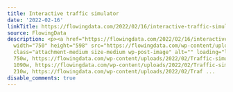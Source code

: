 ```yaml
---
title: Interactive traffic simulator
date: '2022-02-16'
linkTitle: https://flowingdata.com/2022/02/16/interactive-traffic-simulator/
source: FlowingData
description: <p><a href="https://flowingdata.com/2022/02/16/interactive-traffic-simulator/"><img
  width="750" height="598" src="https://flowingdata.com/wp-content/uploads/2022/02/Traffic-simulation-750x598.png"
  class="attachment-medium size-medium wp-post-image" alt="" loading="lazy" srcset="https://flowingdata.com/wp-content/uploads/2022/02/Traffic-simulation-750x598.png
  750w, https://flowingdata.com/wp-content/uploads/2022/02/Traffic-simulation-1090x869.png
  1090w, https://flowingdata.com/wp-content/uploads/2022/02/Traffic-simulation-210x168.png
  210w, https://flowingdata.com/wp-content/uploads/2022/02/Traf ...
disable_comments: true
---
```

<p><a href="https://flowingdata.com/2022/02/16/interactive-traffic-simulator/"><img width="750" height="598" src="https://flowingdata.com/wp-content/uploads/2022/02/Traffic-simulation-750x598.png" class="attachment-medium size-medium wp-post-image" alt="" loading="lazy" srcset="https://flowingdata.com/wp-content/uploads/2022/02/Traffic-simulation-750x598.png 750w, https://flowingdata.com/wp-content/uploads/2022/02/Traffic-simulation-1090x869.png 1090w, https://flowingdata.com/wp-content/uploads/2022/02/Traffic-simulation-210x168.png 210w, https://flowingdata.com/wp-content/uploads/2022/02/Traf ...